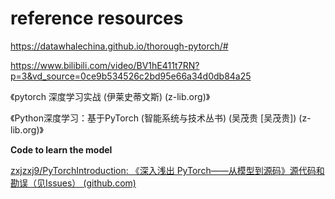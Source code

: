 

# reference resources





https://datawhalechina.github.io/thorough-pytorch/#

https://www.bilibili.com/video/BV1hE411t7RN?p=3&vd_source=0ce9b534526c2bd95e66a34d0db84a25



《pytorch 深度学习实战 (伊莱史蒂文斯) (z-lib.org)》

《Python深度学习：基于PyTorch (智能系统与技术丛书) (吴茂贵 [吴茂贵]) (z-lib.org)》



**Code to learn the model**



[zxjzxj9/PyTorchIntroduction: 《深入浅出 PyTorch——从模型到源码》源代码和勘误（见Issues） (github.com)](https://github.com/zxjzxj9/PyTorchIntroduction)